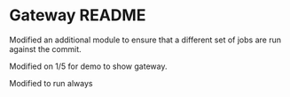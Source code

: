 # Gateway README


Modified an additional module to ensure that a different set of jobs are run against the commit.

Modified on 1/5 for demo to show gateway.

Modified to run always
